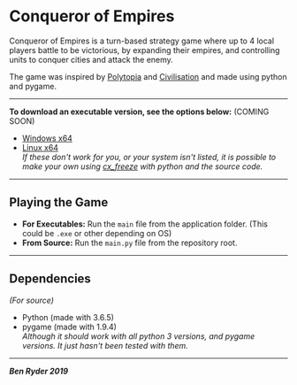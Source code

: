 # Conqueror of Empires
Conqueror of Empires is a turn-based strategy game where up to 4 local players battle to be victorious, by expanding their empires, and controlling units to conquer cities and attack the enemy.

The game was inspired by [Polytopia](http://midjiwan.com/polytopia.html) and [Civilisation](https://civilization.com/) and made using python and pygame.

***
**To download an executable version, see the options below:**  (COMING SOON)
- [Windows x64](https://www.dropbox.com/sh/9tds5tv6hxut9ie/AACUwoxzDGdeUMOR6IBnjcCba?dl=0)
- [Linux x64](https://www.dropbox.com/sh/9tds5tv6hxut9ie/AACUwoxzDGdeUMOR6IBnjcCba?dl=0)  
_If these don't work for you, or your system isn't listed, it is possible to make your own using [cx_freeze](https://anthony-tuininga.github.io/cx_Freeze/) with python and the source code._
***

## Playing the Game
- **For Executables:** Run the `main` file from the application folder. (This could be `.exe` or other depending on OS)
- **From Source:** Run the `main.py` file from the repository root.

***

## Dependencies
_(For source)_
- Python (made with 3.6.5)
- pygame (made with 1.9.4)  
_Although it should work with all python 3 versions, and pygame versions. It just hasn't been tested with them._ 
***

_**Ben Ryder 2019**_
